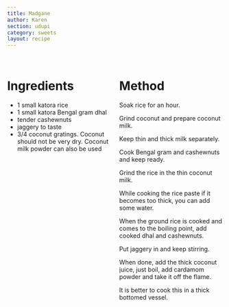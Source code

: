 ```yaml
---
title: Madgane
author: Karen
section: udupi
category: sweets
layout: recipe
---
```



<br>
<div class='columns'> <div class='column is-one-third p-3' markdown='1'>

# Ingredients

* 1 small katora rice
* 1 small katora Bengal gram dhal
* tender cashewnuts
* jaggery to taste
* 3/4 coconut gratings. Coconut should not be very dry. Coconut milk powder can also be used



</div> <div class='column is-two-thirds p-3' markdown='1'>

# Method

Soak rice for an hour.

Grind coconut and prepare coconut milk.

Keep thin and thick milk separately.

Cook Bengal gram and cashewnuts and keep ready.

Grind the rice in the thin coconut milk.

While cooking the rice paste if it becomes too thick, you can add some water.

When the ground rice is cooked and comes to the boiling point, add cooked dhal and cashewnuts.

Put jaggery in and keep stirring.

When done, add the thick coconut juice, just boil, add cardamom powder and take it off the flame.

It is better to cook this in a thick bottomed vessel.


</div> </div>